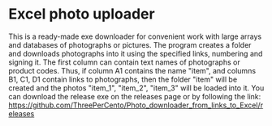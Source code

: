 # Excel photo uploader
This is a ready-made exe downloader for convenient work with large arrays and databases of photographs or pictures. The program creates a folder and downloads photographs into it using the specified links, numbering and signing it.
The first column can contain text names of photographs or product codes.
Thus, if column A1 contains the name "item", and columns B1, C1, D1 contain links to photographs, then the folder "item" will be created and the photos "item_1", ​​"item_2", "item_3" will be loaded into it.
You can download the release exe on the releases page or by following the link: https://github.com/ThreePerCento/Photo_downloader_from_links_to_Excel/releases
